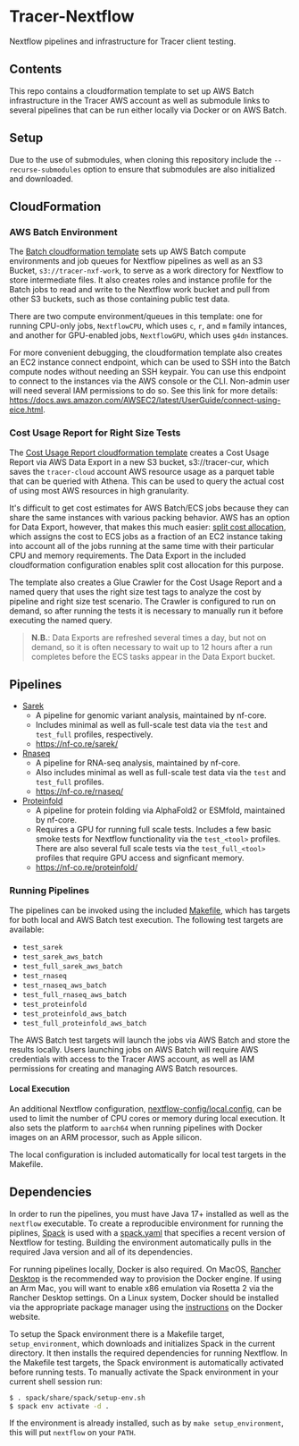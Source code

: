 # Tracer-Nextflow

Nextflow pipelines and infrastructure for Tracer client testing.

## Contents

This repo contains a cloudformation template to set up AWS Batch infrastructure
in the Tracer AWS account as well as submodule links to several pipelines that
can be run either locally via Docker or on AWS Batch.

## Setup

Due to the use of submodules, when cloning this repository include the
`--recurse-submodules` option to ensure that submodules are also initialized and
downloaded.

## CloudFormation

### AWS Batch Environment

The [Batch cloudformation template](./cloudformation/nextflow-batch.yml) sets up
AWS Batch compute environments and job queues for Nextflow pipelines as well as
an S3 Bucket, `s3://tracer-nxf-work`, to serve as a work directory for Nextflow
to store intermediate files. It also creates roles and instance profile for the
Batch jobs to read and write to the Nextflow work bucket and pull from other S3
buckets, such as those containing public test data.

There are two compute environment/queues in this template: one for running
CPU-only jobs, `NextflowCPU`, which uses `c`, `r`, and `m` family intances, and
another for GPU-enabled jobs, `NextflowGPU`, which uses `g4dn` instances.

For more convenient debugging, the cloudformation template also creates an EC2
instance connect endpoint, which can be used to SSH into the Batch compute nodes
without needing an SSH keypair. You can use this endpoint to connect to the
instances via the AWS console or the CLI. Non-admin user will need several IAM
permissions to do so. See this link for more details:
https://docs.aws.amazon.com/AWSEC2/latest/UserGuide/connect-using-eice.html.

### Cost Usage Report for Right Size Tests

The [Cost Usage Report cloudformation
template](./cloudformation/cost-usage-report.yml) creates a Cost Usage Report
via AWS Data Export in a new S3 bucket, s3://tracer-cur, which saves the
`tracer-cloud` account AWS resource usage as a parquet table that can be queried
with Athena. This can be used to query the actual cost of using most AWS
resources in high granularity.

It's difficult to get cost estimates for AWS Batch/ECS jobs because they can
share the same instances with various packing behavior. AWS has an option for
Data Export, however, that makes this much easier: [split cost
allocation](https://docs.aws.amazon.com/cur/latest/userguide/split-cost-allocation-data.html),
which assigns the cost to ECS jobs as a fraction of an EC2 instance taking into
account all of the jobs running at the same time with their particular CPU and
memory requirements. The Data Export in the included cloudformation
configuration enables split cost allocation for this purpose.

The template also creates a Glue Crawler for the Cost Usage Report and a named
query that uses the right size test tags to analyze the cost by pipeline and
right size test scenario. The Crawler is configured to run on demand, so after
running the tests it is necessary to manually run it before executing the named
query.

> **N.B.**: Data Exports are refreshed several times a day, but not on demand,
> so it is often necessary to wait up to 12 hours after a run completes before
> the ECS tasks appear in the Data Export bucket.

## Pipelines

- [Sarek](./pipelines/nf-core/sarek/)
  - A pipeline for genomic variant analysis, maintained by nf-core.
  - Includes minimal as well as full-scale test data via the `test` and
    `test_full` profiles, respectively.
  - https://nf-co.re/sarek/
- [Rnaseq](./pipelines/nf-core/rnaseq/)
  - A pipeline for RNA-seq analysis, maintained by nf-core.
  - Also includes minimal as well as full-scale test data via the `test` and
    `test_full` profiles.
  - https://nf-co.re/rnaseq/
- [Proteinfold](./pipelines/nf-core/proteinfold/)
  - A pipeline for protein folding via AlphaFold2 or ESMfold, maintained by
    nf-core.
  - Requires a GPU for running full scale tests. Includes a few basic smoke
    tests for Nextflow functionality via the `test_<tool>` profiles. There are
    also several full scale tests via the `test_full_<tool>` profiles that
    require GPU access and signficant memory.
  - https://nf-co.re/proteinfold/

### Running Pipelines

The pipelines can be invoked using the included [Makefile](Makefile), which has
targets for both local and AWS Batch test execution. The following test targets
are available:

  - `test_sarek`
  - `test_sarek_aws_batch`
  - `test_full_sarek_aws_batch`
  - `test_rnaseq`
  - `test_rnaseq_aws_batch`
  - `test_full_rnaseq_aws_batch`
  - `test_proteinfold`
  - `test_proteinfold_aws_batch`
  - `test_full_proteinfold_aws_batch`

The AWS Batch test targets will launch the jobs via AWS Batch and store the
results locally. Users launching jobs on AWS Batch will require AWS credentials
with access to the Tracer AWS account, as well as IAM permissions for creating
and managing AWS Batch resources.

#### Local Execution

An additional Nextflow configuration,
[nextflow-config/local.config](nextflow-config/local.config), can be used to
limit the number of CPU cores or memory during local execution. It also sets the
platform to `aarch64` when running pipelines with Docker images on an ARM
processor, such as Apple silicon.

The local configuration is included automatically for local test targets in the
Makefile.

## Dependencies

In order to run the pipelines, you must have Java 17+ installed as well as the
`nextflow` executable. To create a reproducible environment for running the
piplines, [Spack](https://spack.io/) is used with a [spack.yaml](./spack.yaml)
that specifies a recent version of Nextflow for testing. Building the
environment automatically pulls in the required Java version and all of its
dependencies.

For running pipelines locally, Docker is also required. On MacOS, [Rancher
Desktop](https://rancherdesktop.io/) is the recommended way to provision the
Docker engine. If using an Arm Mac, you will want to enable x86 emulation via
Rosetta 2 via the Rancher Desktop settings. On a Linux system, Docker should be
installed via the appropriate package manager using the
[instructions](https://docs.docker.com/engine/install/) on the Docker website.

To setup the Spack environment there is a Makefile target, `setup_environment`,
which downloads and initializes Spack in the current directory. It then installs
the required dependencies for running Nextflow. In the Makefile test targets,
the Spack environment is automatically activated before running tests. To
manually activate the Spack environment in your current shell session run:

```sh
$ . spack/share/spack/setup-env.sh
$ spack env activate -d .
```

If the environment is already installed, such as by `make setup_environment`,
this will put `nextflow` on your `PATH`.